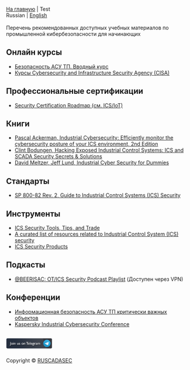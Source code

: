 [На главную](http://ruscadasec.ru) | Test
<br />
Russian | [English](http://ruscadasec.com)
<br />
<br />
Перечень рекомендованных доступных учебных материалов по промышленной кибербезопасности для начинающих 

## Онлайн курсы
* [Безопасность АСУ ТП. Вводный курс](https://stepik.org/course/14905/promo)
* [Курсы Cybersecurity and Infrastructure Security Agency (CISA)](https://ics-training.inl.gov/learn/home)

## Профессиональные сертификации
* [Security Certification Roadmap (см. ICS/IoT)](https://pauljerimy.com/security-certification-roadmap/)

## Книги
* [Pascal Ackerman, Industrial Cybersecurity: Efficiently monitor the cybersecurity posture of your ICS environment, 2nd Edition](https://www.amazon.com/Industrial-Cybersecurity-Efficiently-cybersecurity-environment/dp/1800202091)
* [Clint Bodungen, Hacking Exposed Industrial Control Systems: ICS and SCADA Security Secrets & Solutions](https://www.amazon.com/Hacking-Exposed-Industrial-Control-Systems/dp/1259589714)
* [David Meltzer, Jeff Lund, Industrial Cyber Security for Dummies](https://scadahacker.com/library/Documents/eBooks/Belden%20-%20Industrial%20Cyber%20Security%20for%20Dummies.pdf)


## Стандарты 
* [SP 800-82 Rev. 2, Guide to Industrial Control Systems (ICS) Security](https://csrc.nist.gov/publications/detail/sp/800-82/rev-2/final)

## Инструменты
* [ICS Security Tools, Tips, and Trade](https://github.com/ITI/ICS-Security-Tools)
* [A curated list of resources related to Industrial Control System (ICS) security](https://github.com/hslatman/awesome-industrial-control-system-security)
* [ICS Security Products](https://github.com/S3cur1tyH4ggis/ICS-Security-Products)

## Подкасты

* [@BEERISAC: OT/ICS Security Podcast Playlist](https://podcasts.apple.com/us/podcast/beerisac-ot-ics-security-podcast-playlist/id1459741251) (Доступен через VPN)

## Конференции

* [Информационная безопасность АСУ ТП критически важных объектов](https://xn--90acqjv.xn--p1ai/)
* [Kaspersky Industrial Cybersecurity Conference](https://ics.kaspersky.ru/conference/)

<!---
## Другие библиотеки материалов для дальнейшего изучения

* [SANS Industrial Control Systems Library](https://www.sans.org/blog/industrial-control-systems-library/)
* [SCADAhacker Library of Resources for Industrial Control System Cyber Security](https://scadahacker.com/library/)
* [A Collection of Resources for Getting Started in ICS/SCADA Cybersecurity](http://www.robertmlee.org/a-collection-of-resources-for-getting-started-in-icsscada-cybersecurity/)
--> 

[<img height="25%" width="25%" src="../TG_EN_2.png">](https://t.me/RUSCADASEC)
---
Copyright © [RUSCADASEC](http://ruscadasec.ru)
